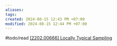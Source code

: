 ```yaml
---
aliases: 
tags: 
created: 2024-08-15 12:43 PM +07:00
modified: 2024-08-15 12:44 PM +07:00
---
```

#todo/read 
[[2202.00666] Locally Typical Sampling](https://arxiv.org/abs/2202.00666)